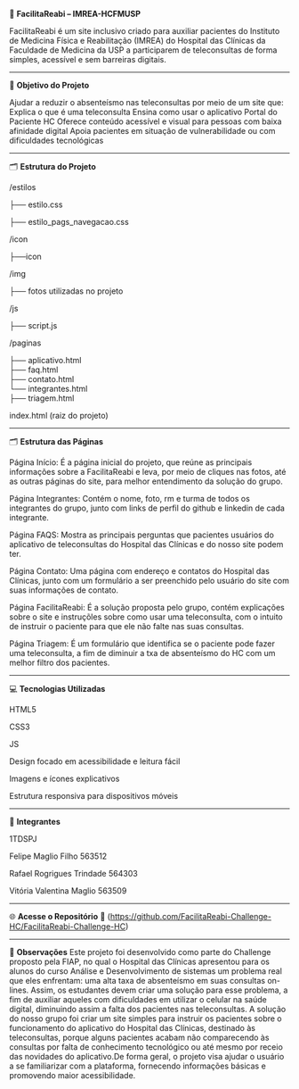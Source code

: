 🧠 **FacilitaReabi – IMREA-HCFMUSP**

FacilitaReabi é um site inclusivo criado para auxiliar pacientes do Instituto de Medicina Física e Reabilitação (IMREA) do Hospital das Clínicas da Faculdade de Medicina da USP a participarem de teleconsultas de forma simples, acessível e sem barreiras digitais.

---

🎯 **Objetivo do Projeto**

Ajudar a reduzir o absenteísmo nas teleconsultas por meio de um site que:
Explica o que é uma teleconsulta
Ensina como usar o aplicativo Portal do Paciente HC
Oferece conteúdo acessível e visual para pessoas com baixa afinidade digital
Apoia pacientes em situação de vulnerabilidade ou com dificuldades tecnológicas

---

🗂️ **Estrutura do Projeto**

                   
/estilos 

├── estilo.css

├── estilo_pags_navegacao.css

/icon

├──icon

/img  

├── fotos utilizadas no projeto

/js

├── script.js

/paginas

  ├── aplicativo.html  
  ├── faq.html            
  ├── contato.html        
  └── integrantes.html  
  ├── triagem.html

index.html  (raiz do projeto)


---

🗂️ **Estrutura das Páginas**

Página Início: É a página inicial do projeto, que reúne as principais informações sobre a FacilitaReabi e leva, por meio de cliques nas fotos, até as outras páginas do site, para melhor entendimento da solução do grupo.

Página Integrantes: Contém o nome, foto, rm e turma de todos os integrantes do grupo, junto com links de perfil do github e linkedin de cada integrante.

Página FAQS: Mostra as principais perguntas que pacientes usuários do aplicativo de teleconsultas do Hospital das Clínicas e do nosso site podem ter.

Página Contato: Uma página com endereço e contatos do Hospital das Clínicas, junto com um formulário a ser preenchido pelo usuário do site com suas informações de contato.

Página FacilitaReabi: É a solução proposta pelo grupo, contém explicações sobre o site e instruçõles sobre como usar uma teleconsulta, com o intuito de instruir o paciente para que ele não falte nas suas consultas.

Página Triagem: É um formulário que identifica se o paciente pode fazer uma teleconsulta, a fim de diminuir a txa de absenteísmo do HC com um melhor filtro dos pacientes.

---

💻 **Tecnologias Utilizadas**

HTML5

CSS3

JS

Design focado em acessibilidade e leitura fácil

Imagens e ícones explicativos

Estrutura responsiva para dispositivos móveis

---

👥 **Integrantes**

1TDSPJ

Felipe Maglio Filho 563512

Rafael Rogrigues Trindade 564303

Vitória Valentina Maglio 563509

---

🌐 **Acesse o Repositório**
🔗 (https://github.com/FacilitaReabi-Challenge-HC/FacilitaReabi-Challenge-HC)

---

📌 **Observações**
Este projeto foi desenvolvido como parte do Challenge proposto pela FIAP, no qual o Hospital das Clínicas apresentou para os alunos do curso Análise e Desenvolvimento de sistemas um problema real que eles enfrentam:
uma alta taxa de absenteísmo em suas consultas on-lines. Assim, os estudantes devem criar uma solução para esse problema, a fim de auxiliar aqueles com dificuldades em utilizar o celular na saúde digital, diminuindo assim a falta 
dos pacientes nas teleconsultas.
A solução do nosso grupo foi criar um site simples para instruir os pacientes sobre o funcionamento do aplicativo do Hospital das Clínicas, destinado às teleconsultas, porque alguns pacientes acabam não comparecendo às consultas por falta de conhecimento tecnológico ou até mesmo por receio das novidades do aplicativo.De forma geral, o projeto visa ajudar o usuário a se familiarizar com a plataforma, fornecendo informações básicas e promovendo maior acessibilidade.



